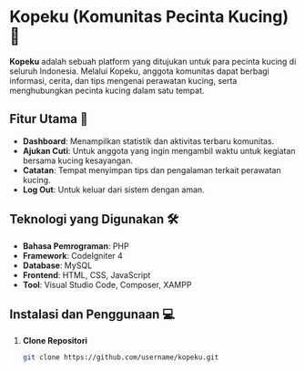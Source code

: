 # Kopeku (Komunitas Pecinta Kucing) 🐾

**Kopeku** adalah sebuah platform yang ditujukan untuk para pecinta kucing di seluruh Indonesia. Melalui Kopeku, anggota komunitas dapat berbagi informasi, cerita, dan tips mengenai perawatan kucing, serta menghubungkan pecinta kucing dalam satu tempat.

## Fitur Utama 🚀
- **Dashboard**: Menampilkan statistik dan aktivitas terbaru komunitas.
- **Ajukan Cuti**: Untuk anggota yang ingin mengambil waktu untuk kegiatan bersama kucing kesayangan.
- **Catatan**: Tempat menyimpan tips dan pengalaman terkait perawatan kucing.
- **Log Out**: Untuk keluar dari sistem dengan aman.

## Teknologi yang Digunakan 🛠️
- **Bahasa Pemrograman**: PHP
- **Framework**: CodeIgniter 4
- **Database**: MySQL
- **Frontend**: HTML, CSS, JavaScript
- **Tool**: Visual Studio Code, Composer, XAMPP

## Instalasi dan Penggunaan 💻

1. **Clone Repositori**
   ```bash
   git clone https://github.com/username/kopeku.git
